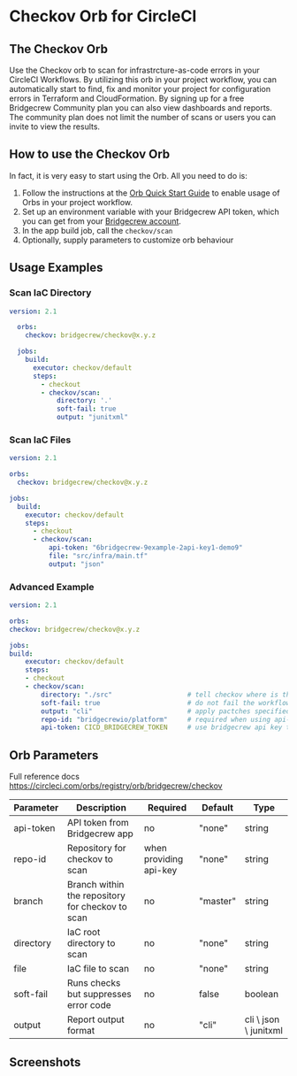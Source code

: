 # Checkov Orb for CircleCI

## The Checkov Orb

Use the Checkov orb to scan for infrastrcture-as-code errors in your CircleCI Workflows.
By utilizing this orb in your project workflow, you can automatically start to find, 
fix and monitor your project for configuration errors in Terraform and CloudFormation. 
By signing up for a free Bridgecrew Community plan you can also view dashboards and reports. 
The community plan does not limit the number of scans or users you can invite to view the results.
​
## How to use the Checkov Orb

In fact, it is very easy to start using the Orb.
All you need to do is:

1. Follow the instructions at the [Orb Quick Start Guide](https://circleci.com/orbs/registry/orb/bridgecrew/checkov#quick-start) to enable usage of Orbs in your project workflow.
2. Set up an environment variable with your Bridgecrew API token, which you can get from your [Bridgecrew account](https://www.bridgecrew.cloud/integrations).
3. In the app build job, call the `checkov/scan`
4. Optionally, supply parameters to customize orb behaviour

## Usage Examples

### Scan IaC Directory

```yaml
version: 2.1

  orbs:
    checkov: bridgecrew/checkov@x.y.z

  jobs:
    build:
      executor: checkov/default
      steps:
        - checkout
        - checkov/scan:
            directory: '.'
            soft-fail: true
            output: "junitxml" 
```

### Scan IaC Files

```yaml
version: 2.1

orbs:
  checkov: bridgecrew/checkov@x.y.z

jobs:
  build:
    executor: checkov/default
    steps:
      - checkout
      - checkov/scan:
          api-token: "6bridgecrew-9example-2api-key1-demo9"
          file: "src/infra/main.tf"
          output: "json"
```

### Advanced Example

```yaml
version: 2.1

orbs:
checkov: bridgecrew/checkov@x.y.z

jobs:
build:
    executor: checkov/default
    steps:
    - checkout
    - checkov/scan:
        directory: "./src"                   # tell checkov where is the directory you want to scan
        soft-fail: true                      # do not fail the workflow in case vulnerabilities have found 
        output: "cli"                        # apply pactches specified in commited .snyk file (generated by running the [snyk wizard](https://snyk.io/docs/cli-wizard/))
        repo-id: "bridgecrewio/platform"     # required when using api-key
        api-token: CICD_BRIDGECREW_TOKEN     # use bridgecrew api key to create violations in bridgecrew app
```

## Orb Parameters

Full reference docs https://circleci.com/orbs/registry/orb/bridgecrew/checkov

| Parameter  | Description | Required | Default | Type |
| -----------| -------------------------------------------------------------------------------------------------------- | ------------- | ------------- | ------------- |
| api-token | API token from Bridgecrew app | no | "none" | string |
| repo-id | Repository for checkov to scan | when providing api-key | "none" | string |
| branch | Branch within the repository for checkov to scan | no | "master" | string |
| directory | IaC root directory to scan | no | "none" | string |
| file | IaC file to scan | no | "none" | string |
| soft-fail | Runs checks but suppresses error code | no | false | boolean |
| output | Report output format | no | "cli" | cli \ json \ junitxml |

## Screenshots

